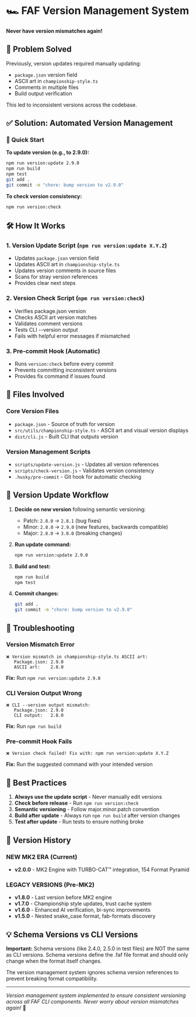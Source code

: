 # 🏎️ FAF Version Management System

**Never have version mismatches again!**

## 🎯 Problem Solved

Previously, version updates required manually updating:
- `package.json` version field
- ASCII art in `championship-style.ts` 
- Comments in multiple files
- Build output verification

This led to inconsistent versions across the codebase.

## ✅ Solution: Automated Version Management

### 🚀 Quick Start

**To update version (e.g., to 2.9.0):**
```bash
npm run version:update 2.9.0
npm run build
npm test
git add .
git commit -m "chore: bump version to v2.9.0"
```

**To check version consistency:**
```bash
npm run version:check
```

## 🛠 How It Works

### 1. Version Update Script (`npm run version:update X.Y.Z`)
- Updates `package.json` version field
- Updates ASCII art in `championship-style.ts`
- Updates version comments in source files
- Scans for stray version references
- Provides clear next steps

### 2. Version Check Script (`npm run version:check`)
- Verifies package.json version
- Checks ASCII art version matches
- Validates comment versions
- Tests CLI --version output
- Fails with helpful error messages if mismatched

### 3. Pre-commit Hook (Automatic)
- Runs `version:check` before every commit
- Prevents committing inconsistent versions
- Provides fix command if issues found

## 📁 Files Involved

### Core Version Files
- `package.json` - Source of truth for version
- `src/utils/championship-style.ts` - ASCII art and visual version displays
- `dist/cli.js` - Built CLI that outputs version

### Version Management Scripts
- `scripts/update-version.js` - Updates all version references
- `scripts/check-version.js` - Validates version consistency
- `.husky/pre-commit` - Git hook for automatic checking

## 🔄 Version Update Workflow

1. **Decide on new version** following semantic versioning:
   - Patch: `2.8.0` → `2.8.1` (bug fixes)
   - Minor: `2.8.0` → `2.9.0` (new features, backwards compatible)
   - Major: `2.8.0` → `3.0.0` (breaking changes)

2. **Run update command:**
   ```bash
   npm run version:update 2.9.0
   ```

3. **Build and test:**
   ```bash
   npm run build
   npm test
   ```

4. **Commit changes:**
   ```bash
   git add .
   git commit -m "chore: bump version to v2.9.0"
   ```

## 🚨 Troubleshooting

### Version Mismatch Error
```
❌ Version mismatch in championship-style.ts ASCII art:
   Package.json: 2.9.0
   ASCII art:    2.8.0
```

**Fix:** Run `npm run version:update 2.9.0`

### CLI Version Output Wrong
```
❌ CLI --version output mismatch:
   Package.json: 2.9.0
   CLI output:   2.8.0
```

**Fix:** Run `npm run build`

### Pre-commit Hook Fails
```
❌ Version check failed! Fix with: npm run version:update X.Y.Z
```

**Fix:** Run the suggested command with your intended version

## 🎯 Best Practices

1. **Always use the update script** - Never manually edit versions
2. **Check before release** - Run `npm run version:check` 
3. **Semantic versioning** - Follow major.minor.patch convention
4. **Build after update** - Always run `npm run build` after version changes
5. **Test after update** - Run tests to ensure nothing broke

## 🏁 Version History

### NEW MK2 ERA (Current)
- **v2.0.0** - MK2 Engine with TURBO-CAT™ integration, 154 Format Pyramid

### LEGACY VERSIONS (Pre-MK2)
- **v1.8.0** - Last version before MK2 engine
- **v1.7.0** - Championship style updates, trust cache system
- **v1.6.0** - Enhanced AI verification, bi-sync improvements
- **v1.5.0** - Nested snake_case format, fab-formats discovery

## 💡 Schema Versions vs CLI Versions

**Important:** Schema versions (like 2.4.0, 2.5.0 in test files) are NOT the same as CLI versions. Schema versions define the .faf file format and should only change when the format itself changes.

The version management system ignores schema version references to prevent breaking format compatibility.

---

*Version management system implemented to ensure consistent versioning across all FAF CLI components. Never worry about version mismatches again!* 🚀